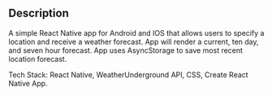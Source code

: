 ## Description

A simple React Native app for Android and IOS that allows users to specify a location and receive a weather forecast. App will render a current, ten day, and seven hour forecast. App uses AsyncStorage to save most recent location forecast.

Tech Stack: React Native, WeatherUnderground API, CSS, Create React Native App.
